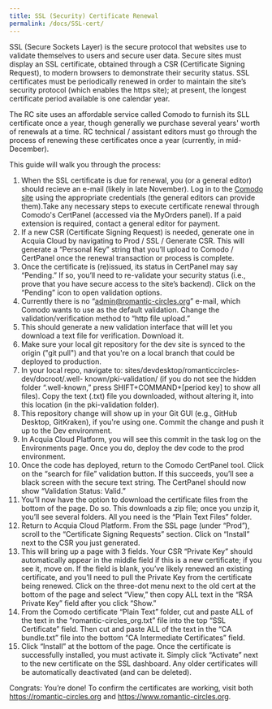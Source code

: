 ```yaml
---
title: SSL (Security) Certificate Renewal
permalink: /docs/SSL-cert/
---
```


SSL (Secure Sockets Layer) is the secure protocol that websites use to validate themselves to users and secure user data. Secure sites must display an SSL certificate, obtained through a CSR (Certificate Signing Request), to modern browsers to demonstrate their security status. SSL certificates must be periodically renewed in order to maintain the site’s security protocol (which enables the https site); at present, the longest certificate period available is one calendar year.

The RC site uses an affordable service called Comodo to furnish its SLL certificate once a year, though generally we purchase several years' worth of renewals at a time. RC technical / assistant editors must go through the process of renewing these certificates once a year (currently, in mid-December).

This guide will walk you through the process:

1. When the SSL certificate is due for renewal, you (or a general editor) should recieve an e-mail (likely in late November). Log in to the [Comodo site](https://comodosslstore.com/quicklogin.aspx) using the appropriate credentials (the general editors can provide them).Take any necessary steps to execute certificate renewal through Comodo's CertPanel (accessed via the MyOrders panel). If a paid extension is required, contact a general editor for payment.
2. If a new CSR (Certificate Signing Request) is needed, generate one in Acquia Cloud by navigating to Prod / SSL / Generate CSR. This will generate a “Personal Key” string that you’ll upload to Comodo / CertPanel once the renewal transaction or process is complete.
3. Once the certificate is (re)issued, its status in CertPanel may say “Pending.” If so, you’ll need to re-validate your security status (i.e., prove that you have secure access to the site’s backend). Click on the “Pending” icon to open validation options.
4. Currently there is no “admin@romantic-circles.org” e-mail, which Comodo wants to use as the default validation. Change the validation/verification method to “http file upload.”
5. This should generate a new validation interface that will let you download a text file for verification. Download it.
6. Make sure your local git repository for the dev site is synced to the origin ("git pull") and that you're on a local branch that could be deployed to production.
7. In your local repo, navigate to: sites/devdesktop/romanticcircles-dev/docroot/.well- known/pki-validation/ (if you do not see the hidden folder “.well-known,” press SHIFT+COMMAND+[period key] to show all files). Copy the text (.txt) file you downloaded, without altering it, into this location (in the pki-validation folder).
8. This repository change will show up in your Git GUI (e.g., GitHub Desktop, GitKraken), if you're using one. Commit the change and push it up to the Dev environment.
9. In Acquia Cloud Platform, you will see this commit in the task log on the Environments page. Once you do, deploy the dev code to the prod environment.
10. Once the code has deployed, return to the Comodo CertPanel tool. Click on the “search for file” validation button. If this succeeds, you’ll see a black screen with the secure text string. The CertPanel should now show “Validation Status: Valid.”
11. You’ll now have the option to download the certificate files from the bottom of the page. Do so. This downloads a zip file; once you unzip it, you’ll see several folders. All you need is the “Plain Text Files” folder.
12. Return to Acquia Cloud Platform. From the SSL page (under “Prod”), scroll to the “Certificate Signing Requests” section. Click on “Install” next to the CSR you just generated.
13. This will bring up a page with 3 fields. Your CSR “Private Key” should automatically appear in the middle field if this is a new certificate; if you see it, move on. If the field is blank, you’ve likely renewed an existing certificate, and you’ll need to pull the Private Key from the certificate being renewed. Click on the three-dot menu next to the old cert at the bottom of the page and select “View,” then copy ALL text in the “RSA Private Key” field after you click “Show.”
14. From the Comodo certificate “Plain Text” folder, cut and paste ALL of the text in the “romantic-circles_org.txt” file into the top “SSL Certificate” field. Then cut and paste ALL of the text in the “CA bundle.txt” file into the bottom “CA Intermediate Certificates” field.
15. Click “Install” at the bottom of the page. Once the certificate is successfully installed, you must activate it. Simply click “Activate” next to the new certificate on the SSL dashboard. Any older certificates will be automatically deactivated (and can be deleted).

Congrats: You’re done! To confirm the certificates are working, visit both https://romantic-circles.org and https://www.romantic-circles.org.
